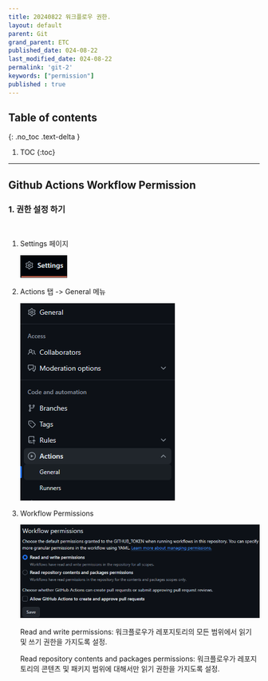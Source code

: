 ```yaml
---
title: 20240822 워크플로우 권한.
layout: default
parent: Git
grand_parent: ETC
published_date: 024-08-22
last_modified_date: 024-08-22
permalink: 'git-2'
keywords: ["permission"]
published : true
---
```

## Table of contents
{: .no_toc .text-delta }

1. TOC
{:toc}
---

<!-- 글의 제목은 ##
    나머지 큰 제목은 ###
    이후 나머지는 4개이상 -->

## Github Actions Workflow Permission

### 1. 권한 설정 하기
<br>

1. Settings 페이지

    ![docs](/assets/images/git-2.1.png)<br>

2. Actions 탭 -> General 메뉴

    ![docs](/assets/images/git-2.2.png)<br>

3. Workflow Permissions

    ![docs](/assets/images/git-2.3.png)<br>

    Read and write permissions: 워크플로우가 레포지토리의 모든 범위에서 읽기 및 쓰기 권한을 가지도록 설정.<br>
    
    Read repository contents and packages permissions: 워크플로우가 레포지토리의 콘텐츠 및 패키지 범위에 대해서만 읽기 권한을 가지도록 설정.